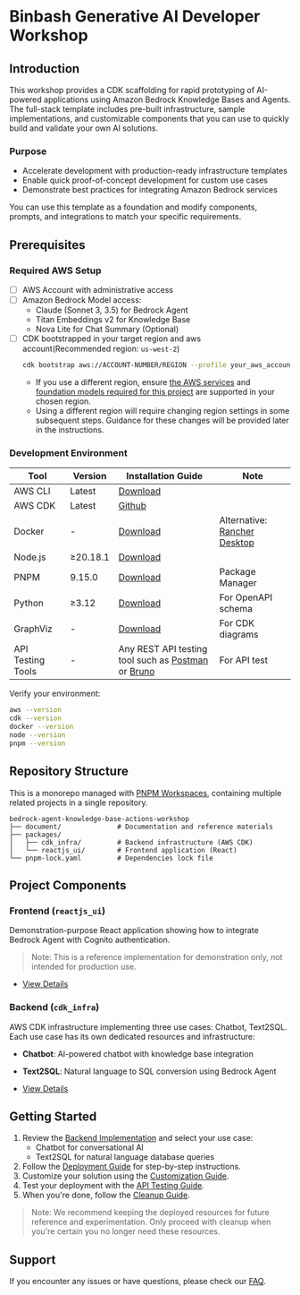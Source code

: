 # Binbash Generative AI Developer Workshop

## Introduction

This workshop provides a CDK scaffolding for rapid prototyping of AI-powered applications using Amazon Bedrock Knowledge Bases and Agents. 
The full-stack template includes pre-built infrastructure, sample implementations, and customizable components that you can use to quickly build and validate your own AI solutions.

### Purpose

- Accelerate development with production-ready infrastructure templates
- Enable quick proof-of-concept development for custom use cases
- Demonstrate best practices for integrating Amazon Bedrock services

You can use this template as a foundation and modify components, prompts, and integrations to match your specific requirements.

## Prerequisites

### Required AWS Setup
- [ ] AWS Account with administrative access
- [ ] Amazon Bedrock Model access:
   - Claude (Sonnet 3, 3.5) for Bedrock Agent
   - Titan Embeddings v2 for Knowledge Base
   - Nova Lite for Chat Summary (Optional)
- [ ] CDK bootstrapped in your target region and aws account(Recommended region: `us-west-2`)
  ```bash
  cdk bootstrap aws://ACCOUNT-NUMBER/REGION --profile your_aws_account_profile
  ```
  - If you use a different region, ensure [the AWS services](packages/cdk_infra/README.md) and [foundation models required for this project](./README.md/#required-aws-setup) are supported in your chosen region.
  - Using a different region will require changing region settings in some subsequent steps. Guidance for these changes will be provided later in the instructions.

### Development Environment

| Tool              | Version  | Installation Guide                                                                                                    | Note                                                                                         |
|-------------------|----------|-----------------------------------------------------------------------------------------------------------------------|----------------------------------------------------------------------------------------------|
| AWS CLI           | Latest   | [Download](https://docs.aws.amazon.com/cli/latest/userguide/getting-started-install.html)                             |                                                                                              |
| AWS CDK           | Latest   | [Github](https://github.com/aws/aws-cdk?tab=readme-ov-file#at-a-glance)                                               |                                                                                              |
| Docker            | -        | [Download](https://www.docker.com/products/docker-desktop/)                                                           | Alternative: [Rancher Desktop](https://docs.rancherdesktop.io/getting-started/installation/) |
| Node.js           | ≥20.18.1 | [Download](https://docs.npmjs.com/downloading-and-installing-node-js-and-npm)                                         |                                                                                              |
| PNPM              | 9.15.0   | [Download](https://pnpm.io/)                                                                                          | Package Manager                                                                              |
| Python            | ≥3.12    | [Download](https://www.python.org/downloads/)                                                                         | For OpenAPI schema                                                                           |
| GraphViz          | -        | [Download](https://graphviz.org/download/)                                                                            | For CDK diagrams                                                                             |
| API Testing Tools | -        | Any REST API testing tool such as [Postman](https://www.postman.com/downloads/) or [Bruno](https://www.usebruno.com/) | For API test                                                                                 |


Verify your environment:

```bash
aws --version
cdk --version
docker --version
node --version
pnpm --version
```

## Repository Structure

This is a monorepo managed with [PNPM Workspaces](https://pnpm.io/workspaces), containing multiple related projects in a single repository.

```directory
bedrock-agent-knowledge-base-actions-workshop    
├── document/              # Documentation and reference materials
├── packages/          
│   ├── cdk_infra/         # Backend infrastructure (AWS CDK)
│   └── reactjs_ui/        # Frontend application (React)
└── pnpm-lock.yaml         # Dependencies lock file

```

## Project Components

### Frontend (`reactjs_ui`)
Demonstration-purpose React application showing how to integrate Bedrock Agent with Cognito authentication.
> Note: This is a reference implementation for demonstration only, not intended for production use.

- [View Details](packages/reactjs_ui/README.md)

### Backend (`cdk_infra`)
AWS CDK infrastructure implementing three use cases: Chatbot, Text2SQL. Each use case has its own dedicated resources and infrastructure:

- **Chatbot**: AI-powered chatbot with knowledge base integration
- **Text2SQL**: Natural language to SQL conversion using Bedrock Agent

- [View Details](packages/cdk_infra/README.md)

## Getting Started

1. Review the [Backend Implementation](packages/cdk_infra/README.md) and select your use case:
   - Chatbot for conversational AI
   - Text2SQL for natural language database queries
2. Follow the [Deployment Guide](DEPLOYMENT.md) for step-by-step instructions.
3. Customize your solution using the [Customization Guide](docs/CUSTOMIZATION.md).
4. Test your deployment with the [API Testing Guide](docs/API_TESTING.md).
5. When you're done, follow the [Cleanup Guide](docs/CLEANUP.md).

> Note: We recommend keeping the deployed resources for future reference and experimentation. Only proceed with cleanup when you're certain you no longer need these resources.

## Support

If you encounter any issues or have questions, please check our [FAQ](docs/FAQ.md).
